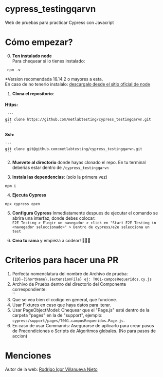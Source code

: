 # cypress_testingqarvn

Web de pruebas para practicar Cypress con Javacript

# Cómo empezar?

0. **Ten instalado node**<br>
   Para chequear si lo tienes instalado:

```
 npm -v
```

\*Version recomendada 16.14.2 o mayores a esta.<br>
En caso de no tenerlo instalalo: [descargalo desde el sitio oficial de node](https://nodejs.org/es)

1. **Clona el repositorio**:

#### Https:

     ```
    git clone https://github.com/metlabtesting/cypress_testingqarvn.git
    ```

#### Ssh:

    ```
    git clone git@github.com:metlabtesting/cypress_testingqarvn.git
    ```

2. **Muevete al directorio** donde hayas clonado el repo.
   En tu terminal deberias estar dentro de
   `/cypress_testingqarvn`

3. **Instala las dependencias**: (solo la primera vez)

```
npm i
```

4. **Ejecuta Cypress**

```
npx cypress open
```

5. **Configura Cypress**
   Inmediatamente despues de ejecutar el comando se abrira una interfaz, donde debes colocar: <br>`E2E Testing > Elegir un navegador > click en "Start E2E Testing in <navegador seleccionado>" > Dentro de cypress/e2e selecciona un test`

6. **Crea tu rama** y empieza a codear! 🚀✨✨

# Criterios para hacer una PR

1. Perfecta nomenclatura del nombre de Archivo de prueba: <br>
   `{ID}-{ShortName}.{extensionFile} ej: T001-camposRequeridos.cy.js`
2. Archivo de Prueba dentro del directorio del Componente correspondiente:<br>
   ``
3. Que se vea bien el codigo en general, que funcione.
4. Usar Fixtures en caso que haya datos para iterar.
5. Usar PageObjectModel: Chequear que el "Page.js" esté dentro de la carpeta "pages" en la de "support", ejemplo: <br>
   `cypress/support/pages/T001.camposRequeridos.Page.js`.
6. En caso de usar Commands: Asegurarse de aplicarlo para crear pasos de Precondiciones o Scripts de Algoritmos globales. (No para pasos de accion)

# Menciones

Autor de la web: [ Rodrigo Igor Villanueva Nieto](https://testingqarvn.com.es/sobre-mi/)
